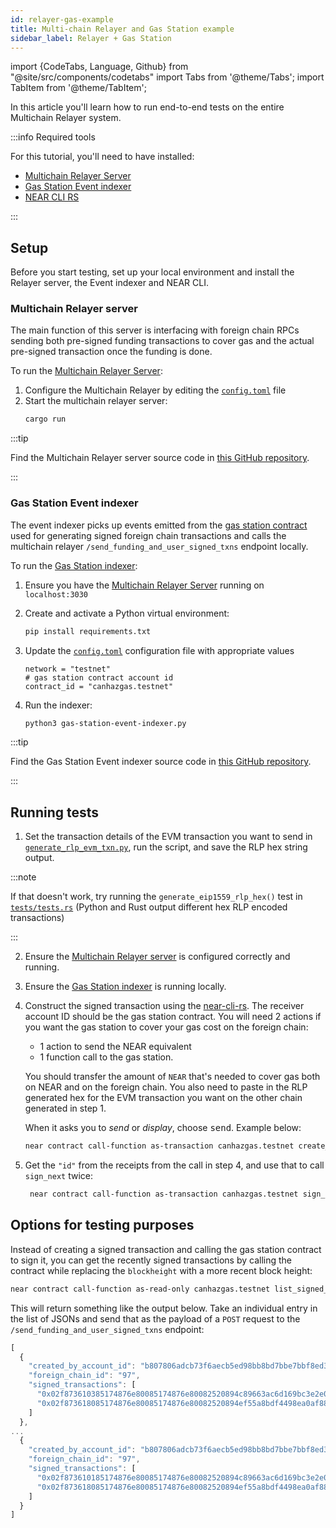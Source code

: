 ```yaml
---
id: relayer-gas-example
title: Multi-chain Relayer and Gas Station example
sidebar_label: Relayer + Gas Station
---
```

import {CodeTabs, Language, Github} from "@site/src/components/codetabs"
import Tabs from '@theme/Tabs';
import TabItem from '@theme/TabItem';

In this article you'll learn how to run end-to-end tests on the entire Multichain Relayer system.  

:::info Required tools

For this tutorial, you'll need to have installed:

 - [Multichain Relayer Server](https://github.com/near/multichain-relayer-server)
 - [Gas Station Event indexer](https://github.com/near/gas-station-event-indexer)
 - [NEAR CLI RS](https://github.com/near/near-cli-rs)

:::

## Setup

Before you start testing, set up your local environment and install the Relayer server, the Event indexer and NEAR CLI.

### Multichain Relayer server

The main function of this server is interfacing with foreign chain RPCs sending both pre-signed funding transactions to cover gas and the actual pre-signed transaction once the funding is done.

To run the [Multichain Relayer Server](https://github.com/near/multichain-relayer-server):

1. Configure the Multichain Relayer by editing the [`config.toml`](https://github.com/near/multichain-relayer-server/blob/main/config.toml) file
2. Start the multichain relayer server:
   ```sh
   cargo run
   ```

:::tip

Find the Multichain Relayer server source code in [this GitHub repository](https://github.com/near/multichain-relayer-server).

:::

### Gas Station Event indexer

The event indexer picks up events emitted from the [gas station contract](gas-station.md) used for generating signed foreign chain transactions and calls the multichain relayer `/send_funding_and_user_signed_txns` endpoint locally.

To run the [Gas Station indexer](https://github.com/near/gas-station-event-indexer):

1. Ensure you have the [Multichain Relayer Server](#multichain-relayer-server) running on `localhost:3030`
2. Create and activate a Python virtual environment:
   ```sh
   pip install requirements.txt
   ```

3. Update the [`config.toml`](https://github.com/near/gas-station-event-indexer/blob/main/config.toml) configuration file with appropriate values
   ```
   network = "testnet"
   # gas station contract account id
   contract_id = "canhazgas.testnet"
   ```

4. Run the indexer:
   ```sh
   python3 gas-station-event-indexer.py
   ```

:::tip

Find the Gas Station Event indexer source code in [this GitHub repository](https://github.com/near/gas-station-event-indexer).

:::

## Running tests

1. Set the transaction details of the EVM transaction you want to send in [`generate_rlp_evm_txn.py`](https://github.com/near/multichain-relayer-server/blob/5b040611f2dc6c6b405b5ec00d5102e3cc27a65c/integration_tests/generate_rlp_evm_txn.py), run the script, and save the RLP hex string output.

<CodeTabs>
  <Language value="Python" language="python">
    <Github fname="generate_rlp_evm_txn.py"
        url="https://github.com/near/multichain-relayer-server/blob/5b040611f2dc6c6b405b5ec00d5102e3cc27a65c/integration_tests/generate_rlp_evm_txn.py"
        start="7" end="13" />
  </Language>
  <Language value="Rust" language="rust">
    <Github fname="test.rs"
        url="https://github.com/near/multichain-relayer-server/blob/5b040611f2dc6c6b405b5ec00d5102e3cc27a65c/tests/tests.rs"
        start="7" end="13" />
  </Language>
</CodeTabs>

:::note

If that doesn't work, try running the `generate_eip1559_rlp_hex()` test in [`tests/tests.rs`](https://github.com/near/multichain-relayer-server/blob/5b040611f2dc6c6b405b5ec00d5102e3cc27a65c/tests/tests.rs) (Python and Rust output different hex RLP encoded transactions)

:::

2. Ensure the [Multichain Relayer server](#multichain-relayer-server) is configured correctly and running.

3. Ensure the [Gas Station indexer](#gas-station-event-indexer) is running locally.

4. Construct the signed transaction using the [near-cli-rs](https://github.com/near/near-cli-rs).
   The receiver account ID should be the gas station contract.
   You will need 2 actions if you want the gas station to cover your gas cost on the foreign chain:
    - 1 action to send the NEAR equivalent
    - 1 function call to the gas station.

   You should transfer the amount of `NEAR` that's needed to cover gas both on NEAR and on the foreign chain.
   You also need to paste in the RLP generated hex for the EVM transaction you want on the other chain generated in step 1.

   When it asks you to _send_ or _display_, choose <kbd>send</kbd>.
   Example below:
   ```sh
   near contract call-function as-transaction canhazgas.testnet create_transaction json-args '{"transaction_rlp_hex":"eb80851bf08eb000825208947b965bdb7f0464843572eb2b8c17bdf27b720b14872386f26fc1000080808080","use_paymaster":true}' prepaid-gas '100.000 TeraGas' attached-deposit '0.5 NEAR' sign-as nomnomnom.testnet network-config testnet sign-with-keychain send
   ```

5. Get the `"id"` from the receipts from the call in step 4, and use that to call `sign_next` twice:
   ```sh
    near contract call-function as-transaction canhazgas.testnet sign_next json-args '{"id":"16"}' prepaid-gas '300.0 Tgas' attached-deposit '0 NEAR' sign-as nomnomnom.testnet network-config testnet sign-with-keychain send
   ```

## Options for testing purposes

Instead of creating a signed transaction and calling the gas station contract to sign it, you can get the recently signed transactions by calling the contract while replacing the `blockheight` with a more recent block height:

```sh
near contract call-function as-read-only canhazgas.testnet list_signed_transaction_sequences_after json-args '{"block_height":"157111000"}' network-config testnet now
```

This will return something like the output below. Take an individual entry in the list of JSONs and send that as the payload of a `POST` request to the `/send_funding_and_user_signed_txns` endpoint:

```jsx
[
  {
    "created_by_account_id": "b807806adcb73f6aecb5ed98bb8bd7bbe7bbf8ed342596ab700ef6b050abc4c3",
    "foreign_chain_id": "97",
    "signed_transactions": [
      "0x02f873610385174876e80085174876e80082520894c89663ac6d169bc3e2e0a99d9fe96f2e82bcc307870eebe0b40e800080c080a0712d44ba4cd7567764231e21f054c5e7d008055222820e9d5ba148ede48755f7a06e8b812d37047593fc51fce7254ea7aef89927cada729bc903cd36fa9659dce4",
      "0x02f873618085174876e80085174876e80082520894ef55a8bdf4498ea0af88bc54efb29608bb25e130872aa1efb94e000080c080a017d7024fe9e32ad8da1181729fac7e6a45311c47bf59f2b5a8b5e9fe002c0617a04ad725b362cf12c6e066c5b0b7ecbbf08f5e4d0a240337e6ddc8076f0528e3e5"
    ]
  },
...
  {
    "created_by_account_id": "b807806adcb73f6aecb5ed98bb8bd7bbe7bbf8ed342596ab700ef6b050abc4c3",
    "foreign_chain_id": "97",
    "signed_transactions": [
      "0x02f873610185174876e80085174876e80082520894c89663ac6d169bc3e2e0a99d9fe96f2e82bcc307870eebe0b40e800080c001a0ff19fe769246de8483b986e5aeaa3360bfb74f238e2a91ea353dac9aad9e24a0a020485dcd2c64172b9bc058b7813646dafbf2f27d51aae388b074e514fdb6de05",
      "0x02f873618085174876e80085174876e80082520894ef55a8bdf4498ea0af88bc54efb29608bb25e130872e2f6e5e14800080c001a0dac67c383e8de3211f3c5d360cc2e9a21d160711fc3f80113ac525169317e2eca07140a1d0d1528b6eaf9fac4bb1bd44c1c4f63bb956292b0211a0dad1748e2eea"
    ]
  }
]
```

